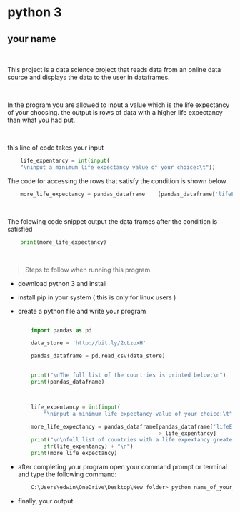 # python 3

## your name

<br>

<p>This project is a data science project that reads data from an online data source and displays the data to the user in dataframes.</p>

<br>

<p>In the program you are allowed to input a value which is the life expectancy of your choosing. the output is rows of data with a higher life expectancy than what you had put.</p>

<br>

<p>this line of code takes your input</p>

```python
    life_expentancy = int(input(
    "\ninput a minimum life expectancy value of your choice:\t"))

```

<p>The code for accessing the rows that satisfy the condition is shown below</p>

```python
    more_life_expectancy = pandas_dataframe    [pandas_dataframe['lifeExp'] > life_expentancy]

```

<br>

<p>The folowing code snippet output the data frames after the condition is satisfied</p>

```python
    print(more_life_expectancy)
```

<br>

> Steps to follow when running this program.

- download python 3 and install
- install pip in your system ( this is only for linux users )
- create a python file and write your program

  ```python

      import pandas as pd

      data_store = 'http://bit.ly/2cLzoxH'

      pandas_dataframe = pd.read_csv(data_store)


      print("\nThe full list of the countries is printed below:\n")
      print(pandas_dataframe)



      life_expentancy = int(input(
          "\ninput a minimum life expectancy value of your choice:\t"))

      more_life_expectancy = pandas_dataframe[pandas_dataframe['lifeExp']
                                              > life_expentancy]
      print("\n\nfull list of countries with a life expextancy greater than " +
          str(life_expentancy) + "\n")
      print(more_life_expectancy)

  ```

- after completing your program open your command prompt or terminal and type the following command:
  ```bash
      C:\Users\edwin\OneDrive\Desktop\New folder> python name_of_your_file.py
  ```
- finally, your output
